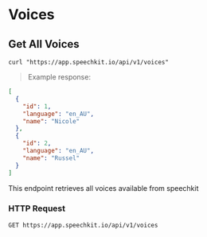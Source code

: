 # Voices

## Get All Voices

```shell
curl "https://app.speechkit.io/api/v1/voices"
```

> Example response:

```json
[
  {
    "id": 1,
    "language": "en_AU",
    "name": "Nicole"
  },
  {
    "id": 2,
    "language": "en_AU",
    "name": "Russel"
  }
]
```

This endpoint retrieves all voices available from speechkit

### HTTP Request

`GET https://app.speechkit.io/api/v1/voices`
